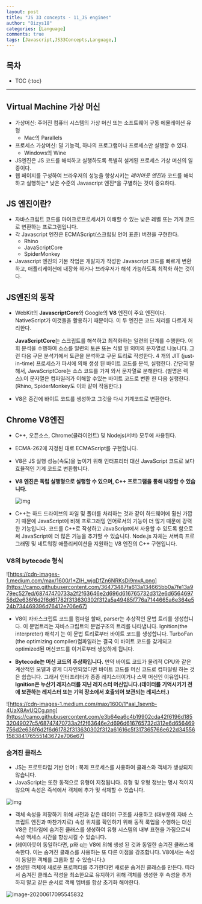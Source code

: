 ```yaml
---
layout: post
title: "JS 33 concepts - 11_JS engines"
author: "Oizys18"
categories: [Language]
comments: true
tags: [Javascript,JS33Concepts,Language,]
---
```

## 목차
* TOC
{:toc}
* * *
## Virtual Machine 가상 머신

- 가상머신: 주어진 컴퓨터 시스템의 가상 머신 또는 소프트웨어 구동 에뮬레이션 유형 
  - Mac의 Parallels 
- 프로세스 가상머신: 덜 기능적, 하나의 프로그램이나 프로세스만 실행할 수 있다. 
  - Windows의 Wine
- JS엔진은 JS 코드를 해석하고 실행하도록 특별히 설계된 프로세스 가상 머신의 일종이다.
- 웹 페이지를 구성하여 브라우저의 성능을 향상시키는 *레이아웃 엔진*과 코드를 해석하고 실행하는* 낮은 수준의 Javascript 엔진*을 구별하는 것이 중요하다.

## JS 엔진이란? 

- 자바스크립트 코드를 마이크로프로세서가 이해할 수 있는 낮은 레벨 또는 기계 코드로 변환하는 프로그램입니다.
- 각 Javascript 엔진은 ECMAScript(스크립팅 언어 표준) 버전을 구현한다.
  - Rhino
  - JavaScriptCore
  - SpiderMonkey
- Javascript 엔진의 기본 작업은 개발자가 작성한 Javascript 코드를 빠르게 변환하고, 애플리케이션에 내장화 하거나 브라우저가 해석 가능하도록 최적화 하는 것이다.

## JS엔진의 동작

- WebKit의 **JavascriptCore**와 Google의 **V8** 엔진이 주요 엔진이다. NativeScript가 이것들을 활용하기 때문이다. 이 두 엔진은 코드 처리를 다르게 처리한다.

  **JavaScriptCore**는 스크립트를 해석하고 최적화하는 일련의 단계를 수행한다. 어휘 분석을 수행하여 소스를 일련의 토큰 또는 식별 된 의미의 문자열로 나눕니다. 그런 다음 구문 분석기에서 토큰을 분석하고 구문 트리로 작성한다. 4 개의 JIT (just-in-time) 프로세스가 파서에 의해 생성 된 바이트 코드를 분석, 실행한다. 간단히 말해서, JavaScriptCore는 소스 코드를 가져 와서 문자열로 분해한다. (별명은 렉스).이 문자열은 컴파일러가 이해할 수있는 바이트 코드로 변환 한 다음 실행한다. (Rhino, SpiderMonkey도 이와 같이 작동한다.)

- V8은 중간에 바이트 코드를 생성하고 그것을 다시 기계코드로 변환한다.

## Chrome V8엔진

- C++, 오픈소스, Chrome(클라이언트) 및 Nodejs(서버) 모두에 사용된다.

- ECMA-262에 지정된 대로 ECMAScript를 구현합니다.

- V8은 JS 실행 성능(속도)을 높이기 위해 인터프리터 대신 JavaScript 코드로 보다 효율적인 기계 코드로 변환합니다. 

- **V8 엔진은 독립 실행형으로 실행할 수 있으며, C++ 프로그램을 통해 내장할 수 있습니다.**

  ![img](https://camo.githubusercontent.com/a2436c7072425bb1b1bd02b883b124168866019e/68747470733a2f2f63646e2d696d616765732d312e6d656469756d2e636f6d2f6d61782f3830302f312a504133515a5f374557676f44474e794a49445f374d412e706e67)

- C++는 하드 드라이브의 파일 및 폴더를 처리하는 것과 같이 하드웨어에 훨씬 가깝기 때문에 JavaScript에 비해 프로그래밍 언어로서의 기능이 더 많기 때문에 강력한 기능입니다. 코드를 C++로 작성하고 JavaScript에서 사용할 수 있도록 함으로써 JavaScript에 더 많은 기능을 추가할 수 있습니다. Node.js 자체는 서버측 프로그래밍 및 네트워킹 애플리케이션을 지원하는 V8 엔진의 C++ 구현입니다.

###  V8의 bytecode 형식

![https://cdn-images-1.medium.com/max/1600/1*ZIH_wjqDfZn6NRKsDi9mvA.png](https://camo.githubusercontent.com/36473487fa613a134665bb0a7fe13a979ec527ed/68747470733a2f2f63646e2d696d616765732d312e6d656469756d2e636f6d2f6d61782f313630302f312a5a49485f776a7144665a6e364e524b734469396d76412e706e67)

- V8이 자바스크립트 코드를 컴파일 할때, parser는 추상적인 문법 트리를 생성합니다. 이 문법트리는 자바스크립트의 문법구조의 트리를 나타냅니다. Ignition(the interpreter) 해석기 는 이 문법 트리로부터 바이트 코드를 생성합니다. TurboFan (the optimizing compiler)컴파일러는 결국 이 바이트 코드를 갖게되고 optimized된 머신코드를 이거로부터 생성하게 됩니다.

- **Bytecode는 머신 코드의 추상화입니다.** 만약 바이트 코드가 물리적 CPU와 같은 계산적인 모델과 같게 디자인되었다면 바이트 코드를 머신 코드로 컴파일링 하는 것은 쉽습니다. 그래서 인터프리터가 종종 레지스터이거나 스택 머신인 이유입니다. **Ignition은 누산기 레지스터를 지닌 레지스터 머신입니다.(데이터를 기억시키기 전에 보관하는 레지스터 또는 기억 장소에서 호출되어 보관되는 레지스터.)**

![https://cdn-images-1.medium.com/max/1600/1*aal_1sevnb-4UaX8AvUQCg.png](https://camo.githubusercontent.com/e3b64ea6c4b19902cda42f6196d18532049027c5/68747470733a2f2f63646e2d696d616765732d312e6d656469756d2e636f6d2f6d61782f313630302f312a61616c5f317365766e622d34556158384176555143672e706e67)

### 숨겨진 클래스

- JS는 프로토타입 기반 언어 : 복제 프로세스를 사용하여 클래스와 객체가 생성되지 않습니다.
- JavaScript는 또한 동적으로 유형이 지정됩니다. 유형 및 유형 정보는 명시 적이지 않으며 속성은 즉석에서 객체에 추가 및 삭제할 수 있습니다.

![img](https://github.com/Lee-hyuna/33-js-concepts-kr/wiki/resource/scarlett/11/hiddenclass.png)

- 객체 속성을 저장하기 위해 사전과 같은 데이터 구조를 사용하고 (대부분의 자바 스크립트 엔진과 마찬가지로) 속성 위치를 확인하기 위해 동적 룩업을 수행하는 대신 V8은 런타임에 숨겨진 클래스를 생성하여 유형 시스템의 내부 표현을 가짐으로써 속성 액세스 시간을 향상시킬 수 있습니다. 
- (레이아웃이 동일하다면, p와 q는 V8에 의해 생성 된 것과 동일한 숨겨진 클래스에 속한다. 이는 숨겨진 클래스를 사용하는 또 다른 이점을 강조합니다. V8에서는 속성이 동일한 객체를 그룹화 할 수 있습니다.)
- 생성된 객체에 새로운 프로퍼티를 추가한다면 새로운 숨겨진 클래스를 만든다. 따라서 숨겨진 클래스 작성을 최소한으로 유지하기 위해 객체를 생성한 후 속성을 추가하지 말고 같은 순서로 객체 멤버를 항상 초기화 해야한다.

![image-20200617095545832](https://i.imgur.com/7ZOVfso.png)